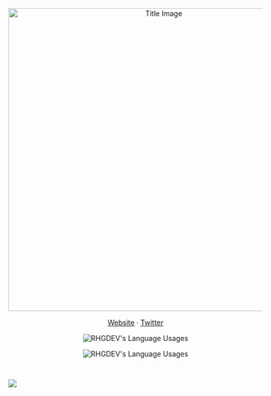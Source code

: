 <p align="center">
 <img width="600px" src="https://media.discordapp.net/attachments/755868456993423491/755868472050712636/Title.png" alt="Title Image" />
</p>
<p align="center">
  <a href="https://rustyrhuskey.tk">Website</a>
  ·
  <a href="https://twitter.com/RHGRDev">Twitter</a>
</p>

<p align="center">
  <img src="https://github-readme-stats.vercel.app/api?username=RHGDEV&show_icons=1&count_private=1&include_all_commits=1&cache_seconds=1800&bg_color=30,e96443,904e95&title_color=fff&text_color=fff&icon_color=fff" alt="RHGDEV's Language Usages">
</p>
<p align="center">
  <img src="https://github-readme-stats.vercel.app/api/top-langs/?username=RHGDEV&hide=css,html&card_width=495&bg_color=30,e96443,904e95&title_color=fff&text_color=fff" alt="RHGDEV's Language Usages">
</p>

<p align="center"> <a href="https://github.com/ryo-ma/github-profile-trophy"><img src="https://github-profile-trophy.vercel.app/?username=RHGDEV&no-frame=true&theme=onedark&margin-w=15&margin-h=15&column=4" alt="" /></a> </p>
<p align="center"><img src="https://komarev.com/ghpvc/?username=RHGDEV&label=Profile%20views&color=grey&style=flat" alt=""/></p>

![](https://hit.yhype.me/github/profile?user_id=21209674)
